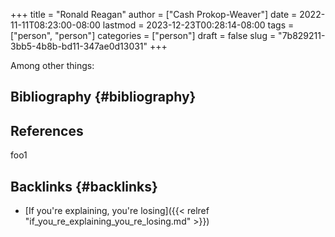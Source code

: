 +++
title = "Ronald Reagan"
author = ["Cash Prokop-Weaver"]
date = 2022-11-11T08:23:00-08:00
lastmod = 2023-12-23T00:28:14-08:00
tags = ["person", "person"]
categories = ["person"]
draft = false
slug = "7b829211-3bb5-4b8b-bd11-347ae0d13031"
+++

Among other things:


## Bibliography {#bibliography}

## References

<style>.csl-entry{text-indent: -1.5em; margin-left: 1.5em;}</style><div class="csl-bib-body">
</div>

foo1


## Backlinks {#backlinks}

-   [If you're explaining, you're losing]({{< relref "if_you_re_explaining_you_re_losing.md" >}})
